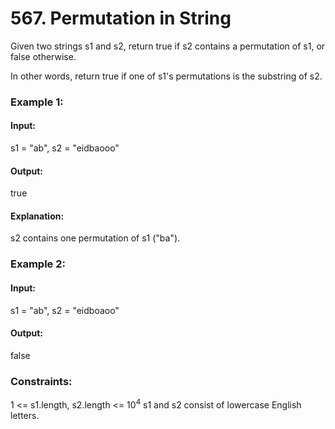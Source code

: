 # 567. Permutation in String
Given two strings s1 and s2, return true if s2 contains a 
permutation
 of s1, or false otherwise.

In other words, return true if one of s1's permutations is the substring of s2.

### Example 1:
#### Input: 
s1 = "ab", s2 = "eidbaooo"
#### Output:
true
#### Explanation:
s2 contains one permutation of s1 ("ba").

### Example 2:
#### Input:
s1 = "ab", s2 = "eidboaoo"
#### Output: 
false
 
### Constraints:
1 <= s1.length, s2.length <= $`10^4`$
s1 and s2 consist of lowercase English letters.

